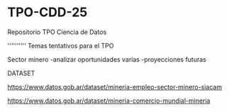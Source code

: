 # TPO-CDD-25
Repositorio TPO Ciencia de Datos


''''''''''
Temas tentativos para el TPO

Sector minero
-analizar oportunidades varias
-proyecciones futuras


DATASET

https://www.datos.gob.ar/dataset/mineria-empleo-sector-minero-siacam

https://www.datos.gob.ar/dataset/mineria-comercio-mundial-mineria
